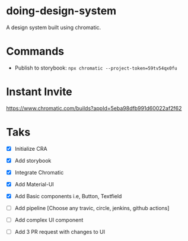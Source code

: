 # doing-design-system

A design system built using chromatic.

# Commands

- Publish to storybook: `npx chromatic --project-token=59tv54qx0fu`

# Instant Invite

https://www.chromatic.com/builds?appId=5eba98dfb991d60022af2f62

# Taks

- [x] Initialize CRA
- [x] Add storybook
- [x] Integrate Chromatic
- [x] Add Material-UI
- [x] Add Basic components i.e, Button, Textfield
- [ ] Add pipeline [Choose any travic, circle, jenkins, github actions]
- [ ] Add complex UI component
- [ ] Add 3 PR request with changes to UI

